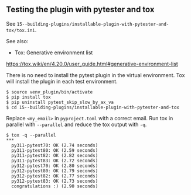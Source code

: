 ## Testing the plugin with pytester and tox

See `15--building-plugins/installable-plugin-with-pytester-and-tox/tox.ini`.

See also:

- Tox: Generative environment list

https://tox.wiki/en/4.20.0/user_guide.html#generative-environment-list

There is no need to install the pytest plugin in the virtual environment.
Tox will install the plugin in each test environment.
```unix
$ source venv_plugin/bin/activate
$ pip install tox
$ pip uninstall pytest_skip_slow_by_ax_va
$ cd 15--building-plugins/installable-plugin-with-pytester-and-tox
```

Replace `<my_email>` in `pyproject.toml` with a correct email.
Run tox in parallel with `--parallel` and reduce the tox output with `-q`.
```unix
$ tox -q --parallel
***
  py311-pytest70: OK (2.74 seconds)
  py311-pytest80: OK (2.59 seconds)
  py311-pytest82: OK (2.82 seconds)
  py311-pytest83: OK (2.72 seconds)
  py312-pytest70: OK (2.80 seconds)
  py312-pytest80: OK (2.79 seconds)
  py312-pytest82: OK (2.77 seconds)
  py312-pytest83: OK (2.73 seconds)
  congratulations :) (2.90 seconds)
```